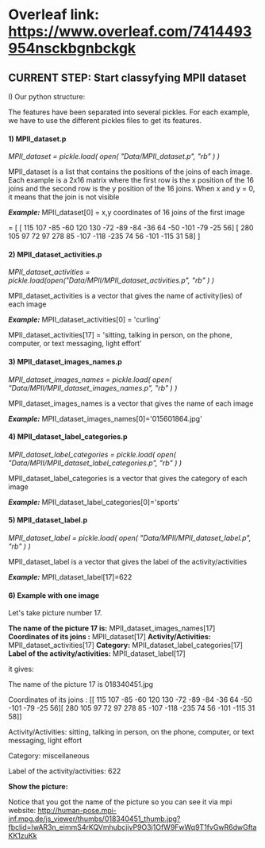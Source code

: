 # Overleaf link: https://www.overleaf.com/7414493954nsckbgnbckgk

## CURRENT STEP: Start classyfying MPII dataset

I) Our python structure:

The features have been separated into several pickles. For each example, we have to use the different pickles files to get its features.

#### **1) MPII_dataset.p**

*MPII_dataset = pickle.load( open( "Data/MPII_dataset.p", "rb" ) )*

MPII_dataset is a list that contains the positions of the joins of each image.
Each example is a 2x16 matrix where the first row is the x position of the 16 joins and the second row is the y position of the 16 joins. When x and y = 0, it means that the join is not visible

***Example:*** 
MPII_dataset[0] = x,y coordinates of 16 joins of the first image  

=  [ [ 115  107  -85  -60  120  130  -72  -89  -84  -36   64  -50 -101  -79 -25   56] [ 280  105   97   72   97  278   85 -107 -118 -235   74   56 -101 -115 31   58] ]

#### **2) MPII_dataset_activities.p**

*MPII_dataset_activities = pickle.load(open("Data/MPII/MPII_dataset_activities.p", "rb" ) )*

MPII_dataset_activities is a vector that gives the name of activity(ies) of each image

***Example:*** 
MPII_dataset_activities[0] = 'curling'

MPII_dataset_activities[17] = 'sitting, talking in person, on the phone, computer, or text messaging, light effort'

#### **3) MPII_dataset_images_names.p**

*MPII_dataset_images_names = pickle.load( open( "Data/MPII/MPII_dataset_images_names.p", "rb" ) )*

MPII_dataset_images_names is a vector that gives the name of each image

***Example:***
MPII_dataset_images_names[0]='015601864.jpg'

#### **4) MPII_dataset_label_categories.p**

*MPII_dataset_label_categories = pickle.load( open( "Data/MPII/MPII_dataset_label_categories.p", "rb" ) )*

MPII_dataset_label_categories is a vector that gives the category of each image

***Example:***
MPII_dataset_label_categories[0]='sports'

#### **5)  MPII_dataset_label.p**

*MPII_dataset_label = pickle.load( open( "Data/MPII/MPII_dataset_label.p", "rb" ) )*

MPII_dataset_label is a vector that gives the label of the activity/activities

***Example:***
MPII_dataset_label[17]=622

#### **6)  Example with one image**

Let's take picture number 17.

**The name of the picture 17 is:** MPII_dataset_images_names[17]
**Coordinates of its joins :** MPII_dataset[17]
**Activity/Activities:** MPII_dataset_activities[17]
**Category:** MPII_dataset_label_categories[17]
**Label of the activity/activities:** MPII_dataset_label[17]

it gives:

The name of the picture 17 is 018340451.jpg

Coordinates of its joins  :  [[ 115  107  -85  -60  120  130  -72  -89  -84  -36   64  -50 -101  -79
-25   56][ 280  105   97   72   97  278   85 -107 -118 -235   74   56 -101 -115
31   58]]

Activity/Activities:  sitting, talking in person, on the phone, computer, or text messaging, light effort

Category:  miscellaneous

Label of the activity/activities:  622

**Show the picture:**

Notice that you got the name of the picture so you can see it via mpi website: 
http://human-pose.mpi-inf.mpg.de/js_viewer/thumbs/018340451_thumb.jpg?fbclid=IwAR3n_eimmS4rKQVmhubcjivP9O3j1OfW9FwWq9T1fvGwR6dwGftaKK1zuKk
